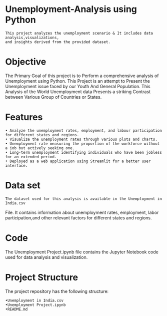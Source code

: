 # Unemployment-Analysis using Python
    This project analyzes the unemployment scenario & It includes data analysis,visualizations,
    and insights derived from the provided dataset.
# Objective
   The Primary Goal of this project is to Perform a comprehensive analysis of Unemployment using Python.
   This Project is an attempt to Present the Unemployment issue faced by our Youth And General Population.
   This Analysis of the World Unemployment data Presents a striking Contrast between Various Group of Countries or States.
# Features
    • Analyze the unemployment rates, employment, and labour participation for different states and regions.
    • Visualize the unemployment rates through various plots and charts.
    • Unemployment rate measuring the proportion of the workforce without a job but actively seeking one.
    • Long-term unemployment identifying individuals who have been jobless for an extended period.
    • Deployed as a web application using Streamlit for a better user interface.
# Data set
    The dataset used for this analysis is available in the Unemployment in India.csv
 File.
    It contains information about unemployment rates, employment, labor participation,and other relevant factors for different states and regions.
# Code
The Unemployment Project.ipynb file contains the Jupyter Notebook code used for data analysis and visualization.
# Project Structure
  The project repository has the following structure:
  
    •Unemployment in India.csv
    •Unemployment Project.ipynb
    •README.md 

